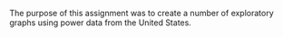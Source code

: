The purpose of this assignment was to create a number of exploratory graphs using power data from the United States.
